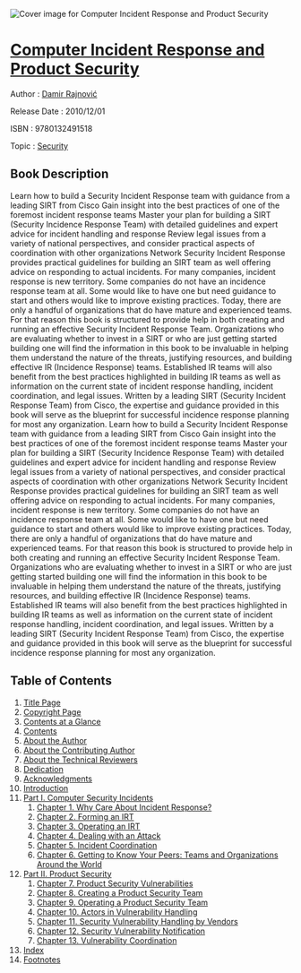 ![Cover image for Computer Incident Response and Product Security](https://imgdetail.ebookreading.net/cover/cover/security/EB9780132491518.jpg)

[Computer Incident Response and Product Security](https://ebookreading.net/view/book/Computer+Incident+Response+and+Product+Security-EB9780132491518_1.html "Computer Incident Response and Product Security")
====================================================================================================================

Author : [Damir Rajnović](https://ebookreading.net/search/author/Damir+Rajnovi%C4%87)

Release Date : 2010/12/01

ISBN : 9780132491518

Topic : [Security](https://ebookreading.net/search/category/security)

Book Description
-----------------

Learn how to build a Security Incident Response team with guidance from a leading SIRT from Cisco
Gain insight into the best practices of one of the foremost incident response teams
Master your plan for building a SIRT (Security Incidence Response Team) with detailed guidelines and expert advice for incident handling and response
Review legal issues from a variety of national perspectives, and consider practical aspects of coordination with other organizations
Network Security Incident Response provides practical guidelines for building an SIRT team as well offering advice on responding to actual incidents. For many companies, incident response is new territory. Some companies do not have an incidence response team at all. Some would like to have one but need guidance to start and others would like to improve existing practices. Today, there are only a handful of organizations that do have mature and experienced teams. For that reason this book is structured to provide help in both creating and running an effective Security Incident Response Team. Organizations who are evaluating whether to invest in a SIRT or who are just getting started building one will find the information in this book to be invaluable in helping them understand the nature of the threats, justifying resources, and building effective IR (Incidence Response) teams. Established IR teams will also benefit from the best practices highlighted in building IR teams as well as information on the current state of incident response handling, incident coordination, and legal issues. Written by a leading SIRT (Security Incident Response Team) from Cisco, the expertise and guidance provided in this book will serve as the blueprint for successful incidence response planning for most any organization.
              Learn how to build a Security Incident Response team with guidance from a leading SIRT from Cisco
Gain insight into the best practices of one of the foremost incident response teams
Master your plan for building a SIRT (Security Incidence Response Team) with detailed guidelines and expert advice for incident handling and response
Review legal issues from a variety of national perspectives, and consider practical aspects of coordination with other organizations
Network Security Incident Response provides practical guidelines for building an SIRT team as well offering advice on responding to actual incidents. For many companies, incident response is new territory. Some companies do not have an incidence response team at all. Some would like to have one but need guidance to start and others would like to improve existing practices. Today, there are only a handful of organizations that do have mature and experienced teams. For that reason this book is structured to provide help in both creating and running an effective Security Incident Response Team. Organizations who are evaluating whether to invest in a SIRT or who are just getting started building one will find the information in this book to be invaluable in helping them understand the nature of the threats, justifying resources, and building effective IR (Incidence Response) teams. Established IR teams will also benefit from the best practices highlighted in building IR teams as well as information on the current state of incident response handling, incident coordination, and legal issues. Written by a leading SIRT (Security Incident Response Team) from Cisco, the expertise and guidance provided in this book will serve as the blueprint for successful incidence response planning for most any organization.
              
Table of Contents
-----------------

1. [Title Page](https://ebookreading.net/view/book/Computer+Incident+Response+and+Product+Security-EB9780132491518_2.html)
1. [Copyright Page](https://ebookreading.net/view/book/Computer+Incident+Response+and+Product+Security-EB9780132491518_3.html)
1. [Contents at a Glance](https://ebookreading.net/view/book/Computer+Incident+Response+and+Product+Security-EB9780132491518_0.html)
1. [Contents](https://ebookreading.net/view/book/Computer+Incident+Response+and+Product+Security-EB9780132491518_10.html)
1. [About the Author](https://ebookreading.net/view/book/Computer+Incident+Response+and+Product+Security-EB9780132491518_4.html)
1. [About the Contributing Author](https://ebookreading.net/view/book/Computer+Incident+Response+and+Product+Security-EB9780132491518_6.html)
1. [About the Technical Reviewers](https://ebookreading.net/view/book/Computer+Incident+Response+and+Product+Security-EB9780132491518_7.html)
1. [Dedication](https://ebookreading.net/view/book/Computer+Incident+Response+and+Product+Security-EB9780132491518_8.html)
1. [Acknowledgments](https://ebookreading.net/view/book/Computer+Incident+Response+and+Product+Security-EB9780132491518_9.html)
1. [Introduction](https://ebookreading.net/view/book/Computer+Incident+Response+and+Product+Security-EB9780132491518_11.html)
1. [Part I. Computer Security Incidents](https://ebookreading.net/view/book/Computer+Incident+Response+and+Product+Security-EB9780132491518_12.html)
    1. [Chapter 1. Why Care About Incident Response?](https://ebookreading.net/view/book/Computer+Incident+Response+and+Product+Security-EB9780132491518_13.html)
    1. [Chapter 2. Forming an IRT](https://ebookreading.net/view/book/Computer+Incident+Response+and+Product+Security-EB9780132491518_14.html)
    1. [Chapter 3. Operating an IRT](https://ebookreading.net/view/book/Computer+Incident+Response+and+Product+Security-EB9780132491518_15.html)
    1. [Chapter 4. Dealing with an Attack](https://ebookreading.net/view/book/Computer+Incident+Response+and+Product+Security-EB9780132491518_16.html)
    1. [Chapter 5. Incident Coordination](https://ebookreading.net/view/book/Computer+Incident+Response+and+Product+Security-EB9780132491518_17.html)
    1. [Chapter 6. Getting to Know Your Peers: Teams and Organizations Around the World](https://ebookreading.net/view/book/Computer+Incident+Response+and+Product+Security-EB9780132491518_18.html)
1. [Part II. Product Security](https://ebookreading.net/view/book/Computer+Incident+Response+and+Product+Security-EB9780132491518_19.html)
    1. [Chapter 7. Product Security Vulnerabilities](https://ebookreading.net/view/book/Computer+Incident+Response+and+Product+Security-EB9780132491518_20.html)
    1. [Chapter 8. Creating a Product Security Team](https://ebookreading.net/view/book/Computer+Incident+Response+and+Product+Security-EB9780132491518_21.html)
    1. [Chapter 9. Operating a Product Security Team](https://ebookreading.net/view/book/Computer+Incident+Response+and+Product+Security-EB9780132491518_22.html)
    1. [Chapter 10. Actors in Vulnerability Handling](https://ebookreading.net/view/book/Computer+Incident+Response+and+Product+Security-EB9780132491518_23.html)
    1. [Chapter 11. Security Vulnerability Handling by Vendors](https://ebookreading.net/view/book/Computer+Incident+Response+and+Product+Security-EB9780132491518_24.html)
    1. [Chapter 12. Security Vulnerability Notification](https://ebookreading.net/view/book/Computer+Incident+Response+and+Product+Security-EB9780132491518_25.html)
    1. [Chapter 13. Vulnerability Coordination](https://ebookreading.net/view/book/Computer+Incident+Response+and+Product+Security-EB9780132491518_26.html)
1. [Index](https://ebookreading.net/view/book/Computer+Incident+Response+and+Product+Security-EB9780132491518_27.html)
1. [Footnotes](https://ebookreading.net/view/book/Computer+Incident+Response+and+Product+Security-EB9780132491518_28.html)
